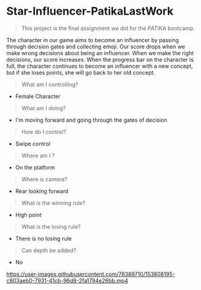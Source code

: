 # Star-Influencer-PatikaLastWork
 
> This project is the final assignment we did for the PATIKA bootcamp.

The character in our game aims to become an influencer by passing through decision gates and collecting emoji. Our score drops when we make wrong decisions about being an influencer. When we make the right decisions, our score increases. When the progress bar on the character is full, the character continues to become an influencer with a new concept, but if she loses points, she will go back to her old concept.

>What am I controlling?
 - Female Character
>What am I doing?
 - I'm moving forward and going through the gates of decision
>How do I control?
 - Swipe control
>Where am I ? 
 - On the platform
>Where is camera?
 - Rear looking forward
>What is the winning rule?
 - High point
>What is the losing rule?
 - There is no losing rule
>Can depth be added?
 - No

https://user-images.githubusercontent.com/78389710/153808195-c803aeb0-7931-41cb-96d8-2fa1794e26bb.mp4
